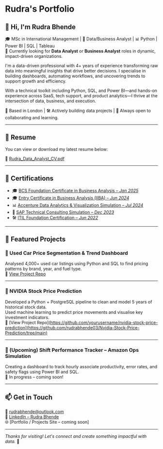 # Rudra's Portfolio

## 👋 Hi, I'm Rudra Bhende

🎓 MSc in International Management | 🎯 Data/Business Analyst | 📊 Python | Power BI | SQL | Tableau  
📌 Currently looking for **Data Analyst** or **Business Analyst** roles in dynamic, impact-driven organizations.

I'm a data-driven professional with 4+ years of experience transforming raw data into meaningful insights that drive better decisions. I specialise in building dashboards, automating workflows, and uncovering trends to support growth and efficiency.

With a technical toolkit including Python, SQL, and Power BI—and hands-on experience across SaaS, tech support, and product analytics—I thrive at the intersection of data, business, and execution.

📍 Based in London | 🛠 Actively building data projects | 💬 Always open to collaborating and learning.

---

## 📄 Resume

You can view or download my latest resume below:

📄 [Rudra_Data_Analyst_CV.pdf](./Rudra_Data_Analyst_CV.pdf)

---

## 📜 Certifications

- 🎓 [BCS Foundation Certificate in Business Analysis – *Jan 2025*](https://github.com/rudrabhende03/Rudra-s-Portfolio/blob/Certifications/BCS_Business_Analysis.pdf)
- 🎓 [Entry Certificate in Business Analysis (IIBA) – *Jun 2024*](https://github.com/rudrabhende03/Rudra-s-Portfolio/blob/Certifications/IIBA_ECBA_Certificate.pdf)
- 📊 [Accenture Data Analytics & Visualization Simulation – *Jul 2024*](https://github.com/rudrabhende03/Rudra-s-Portfolio/blob/Certifications/Accenture_Analytics_Simulation.pdf)
- 💼 [SAP Technical Consulting Simulation – *Dec 2023*](https://github.com/rudrabhende03/Rudra-s-Portfolio/blob/Certifications/SAP_Technical_Consulting.png)
- 🛠 [ITIL Foundation Certification – *Jun 2022*](https://github.com/rudrabhende03/Rudra-s-Portfolio/blob/Certifications/ITIL_Foundation.pdf)

---

## 💼 Featured Projects

### 🔹 Used Car Price Segmentation & Trend Dashboard  
Analysed 4,000+ used car listings using Python and SQL to find pricing patterns by brand, year, and fuel type.  
📂 [View Project Repo](https://github.com/yourusername/used-car-price-trends)

---

### 🔹 NVIDIA Stock Price Prediction  
Developed a Python + PostgreSQL pipeline to clean and model 5 years of historical stock data.  
Used machine learning to predict price movements and visualise key investment indicators.  
📂 [View Project Repo](https://github.com/yourusername/nvidia-stock-price-prediction](https://github.com/rudrabhende03/Nvidia-Stock-Price-Prediction/tree/main)

---

### 🔹 (Upcoming) Shift Performance Tracker – Amazon Ops Simulation  
Creating a dashboard to track hourly associate productivity, error rates, and safety flags using Power BI and SQL.  
🚧 In progress – coming soon!

---

## 📫 Get in Touch

📧 rudrabhende@outlook.com  
🔗 [LinkedIn – Rudra Bhende](https://www.linkedin.com/in/rudra-bhende)  
🌐 [Portfolio / Projects Site – coming soon]

---

_Thanks for visiting! Let's connect and create something impactful with data._ 🚀
